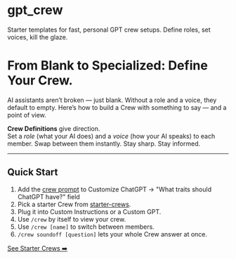 # gpt_crew
Starter templates for fast, personal GPT crew setups. Define roles, set voices, kill the glaze.

# From Blank to Specialized: Define Your Crew.
AI assistants aren’t broken — just blank.
Without a role and a voice, they default to empty.
Here’s how to build a Crew with something to say — and a point of view.

**Crew Definitions** give direction.  
Set a *role* (what your AI does) and a *voice* (how your AI speaks) to each member.
Swap between them instantly. Stay sharp. Stay informed.

---

## Quick Start
1. Add the [crew prompt](crew_prompt.md) to Customize ChatGPT -> "What traits should ChatGPT have?" field
2. Pick a starter Crew from [starter-crews](starter-crews/).
3. Plug it into Custom Instructions or a Custom GPT.
4. Use `/crew` by itself to view your crew.
5. Use `/crew [name]` to switch between members.
6. `/crew soundoff [question]` lets your whole Crew answer at once.


[See Starter Crews ➡️](starter-crews/minimal.md)

